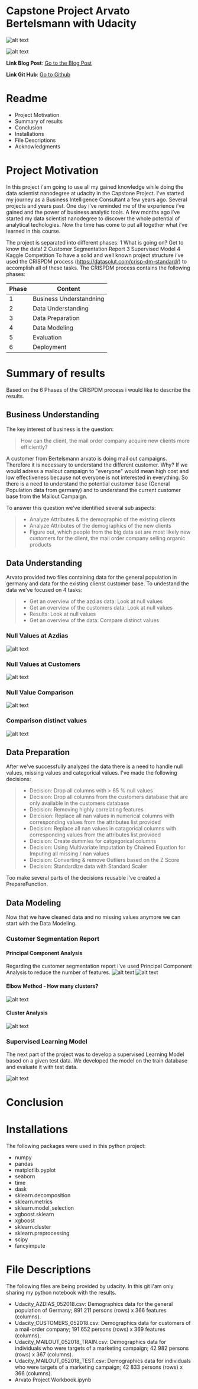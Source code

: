Capstone Project Arvato Bertelsmann with Udacity
==========

![alt text](https://www.roadtovr.com/wp-content/uploads/2017/10/udacity-logo.png)


![alt text](https://www.bertelsmann.de/media/news-und-media/logos/sg-logo-afs_teaser_2_3_lt_768_retina.gif)

**Link Blog Post**: 
[Go to the Blog Post](https://hendrik-carius.medium.com/the-final-step-to-become-a-data-scientist-nanodegree-capstone-project-arvato-bertelsmann-cc7fee5f286)

**Link Git Hub**: 
[Go to Github](https://github.com/henca312/FinalProject/)


**Readme**
==========
- Project Motivation
- Summary of results
- Conclusion
- Installations
- File Descriptions
- Acknowledgments

Project Motivation
==========
In this project i'am going to use all my gained knowledge while doing the data scientist nanodegree at udacity in the Capstone Project. I've started my journey as a Business Intelligence Consultant a few years ago. Several projects and years past. One day i’ve reminded me of the experience i’ve gained and the power of business analytic tools. A few months ago i’ve started my data scientist nanodegree to discover the whole potential of analytical techologies. Now the time has come to put all together what i’ve learned in this course.

The project is separated into different phases:
1 What is going on? Get to know the data!
2 Customer Segmentation Report
3 Supervised Model
4 Kaggle Competition
To have a solid and well known project structure i’ve used the CRISPDM process (https://datasolut.com/crisp-dm-standard/) to accomplish all of these tasks. The CRISPDM process contains the following phases:

| Phase  | Content |
| ------------- | ------------- |
| 1  | Business Understandning  |
| 2  | Data Understanding  |
| 3 | Data Preparation |
| 4 | Data Modeling |
| 5 | Evaluation |
| 6 | Deployment|

Summary of results
==========
Based on the 6 Phases of the CRISPDM process i would like to describe the results.
## Business Understanding
The key interest of business is the question:
> How can the client, the mail order company acquire new clients more efficiently?

A customer from Bertelsmann arvato is doing mail out campaigns. Therefore it is necessary to understand the different customer. 
Why? If we would adress a mailout campaign to "everyone" would mean high cost and low effectiveness because not everyone is not interested in everything.
So there is a need to understand the potential customer base (General Population data from germany) and to understand the current customer base from the Mailout Campaign.

To answer this question we've identified several sub aspects:
> * Analyze Attributes & the demographic of the existing clients 
> * Analyze Attributes of the demographics of the new clients
> * Figure out, which people from the big data set are most likely new customers for the client, the mail order company selling organic products

## Data Understanding
Arvato provided two files containing data for the general population in germany and data for the existing clienst customer base.
To undestand the data we've focused on 4 tasks:
> * Get an overview of the azdias data: Look at null values
> * Get an overview of the customers data: Look at null values
> * Results: Look at null values
> * Get an overview of the data: Compare distinct values
### Null Values at Azdias
![alt text](https://github.com/henca312/FinalProject/blob/main/Images/Azdias_Null_Value.png?raw=true)
### Null Values at Customers
![alt text](https://github.com/henca312/FinalProject/blob/main/Images/Customers_Null_Value.png?raw=true)
### Null Value Comparison
![alt text](https://github.com/henca312/FinalProject/blob/main/Images/Null%20Value%20Comparison.png?raw=true)
### Comparison distinct values
![alt text](https://github.com/henca312/FinalProject/blob/main/Images/CompareDistinctValues.png?raw=true)

## Data Preparation
After we've successfully analyzed the data there is a need to handle null values, missing values and categorical values.
I've made the following decisions:

> * Decision: Drop all columns with > 65 % null values
> * Decision: Drop all columns from the customers database that are only available in the customers database
> * Decision: Removing highly correlating features
> * Deicision: Replace all nan values in numerical columns with corresponding values from the attributes list provided
> * Decision: Replace all nan values in catagorical columns with corresponding values from the attributes list provided
> * Decision: Create dummies for catgegorical columns
> * Decision: Using Multivariate Imputation by Chained Equation for Imputing all missing / nan values
> * Decision: Converting & remove Outliers based on the Z Score
> * Decision: Standardize data with Standard Scaler

Too make several parts of the decisions reusable i've created a PrepareFunction.

## Data Modeling
Now that we have cleaned data and no missing values anymore we can start with the Data Modeling.

### Customer Segmentation Report

#### Principal Component Analysis
Regarding the customer segmentation report i've used Principal Component Analysis to reduce the number of features.
![alt text](https://github.com/henca312/FinalProject/blob/main/Images/PCA.png?raw=true)
![alt text](https://github.com/henca312/FinalProject/blob/main/Images/Explained%20Variance%20by%20Features.PNG?raw=true)

#### Elbow Method - How many clusters?
![alt text](https://github.com/henca312/FinalProject/blob/main/Images/ELBOW.png?raw=true)

#### Cluster Analysis
![alt text](https://github.com/henca312/FinalProject/blob/main/Images/Analyze%20Cluster.png?raw=true)


### Supervised Learning Model
The next part of the project was to develop a supervised Learning Model based on a given test data.
We developed the model on the train database and evaluate it with test data.

![alt text](https://github.com/henca312/FinalProject/blob/main/Images/Target%20Value%20Distribution.png?raw=true)




Conclusion
==========

Installations
==========
The following packages were used in this python project:
* numpy 
* pandas
* matplotlib.pyplot
* seaborn 
* time
* dask 
* sklearn.decomposition
* sklearn.metrics 
* sklearn.model_selection  
* xgboost.sklearn   
* xgboost  
* sklearn.cluster  
* sklearn.preprocessing 
* scipy 
* fancyimpute 


File Descriptions
==========
The following files are being provided by udacity. In this git i'am only sharing my python notebook with the results.
* Udacity_AZDIAS_052018.csv: Demographics data for the general population of Germany; 891 211 persons (rows) x 366 features (columns).
* Udacity_CUSTOMERS_052018.csv: Demographics data for customers of a mail-order company; 191 652 persons (rows) x 369 features (columns).
* Udacity_MAILOUT_052018_TRAIN.csv: Demographics data for individuals who were targets of a marketing campaign; 42 982 persons (rows) x 367 (columns).
* Udacity_MAILOUT_052018_TEST.csv: Demographics data for individuals who were targets of a marketing campaign; 42 833 persons (rows) x 366 (columns).
* Arvato Project Workbook.ipynb







